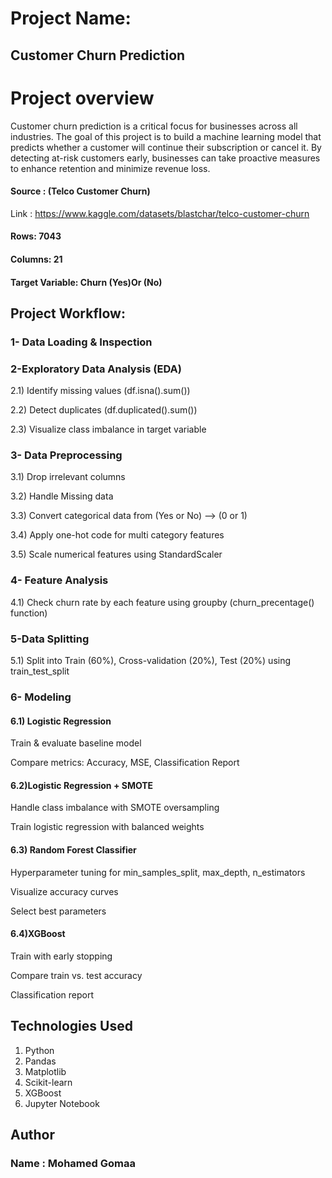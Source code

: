 # Project Name:
## Customer Churn Prediction
# Project overview 
Customer churn prediction is a critical focus for businesses across all industries.
The goal of this project is to build a machine learning model that predicts whether a customer will continue their subscription or cancel it. By detecting at-risk customers early, businesses can take proactive measures to enhance retention and minimize revenue loss.

#### Source : (Telco Customer Churn)
Link : https://www.kaggle.com/datasets/blastchar/telco-customer-churn
#### Rows: 7043
#### Columns: 21
#### Target Variable: Churn (Yes)Or (No)
## Project Workflow:
### 1- Data Loading & Inspection

### 2-Exploratory Data Analysis (EDA)
2.1) Identify missing values (df.isna().sum())

2.2) Detect duplicates (df.duplicated().sum())

2.3) Visualize class imbalance in target variable

### 3- Data Preprocessing
3.1) Drop irrelevant columns 

3.2) Handle Missing data 

3.3) Convert categorical data from (Yes or No) --> (0 or 1)

3.4) Apply one-hot code for multi category features

3.5) Scale numerical features using StandardScaler
### 4- Feature Analysis
4.1) Check churn rate by each feature using groupby (churn_precentage() function)
### 5-Data Splitting
5.1) Split into Train (60%), Cross-validation (20%), Test (20%) using train_test_split
### 6- Modeling
#### 6.1) Logistic Regression
Train & evaluate baseline model

Compare metrics: Accuracy, MSE, Classification Report
#### 6.2)Logistic Regression + SMOTE
Handle class imbalance with SMOTE oversampling

Train logistic regression with balanced weights

#### 6.3) Random Forest Classifier
Hyperparameter tuning for min_samples_split, max_depth, n_estimators

Visualize accuracy curves

Select best parameters
#### 6.4)XGBoost
Train with early stopping

Compare train vs. test accuracy

Classification report
## Technologies Used
1) Python  
2) Pandas
3) Matplotlib
4) Scikit-learn  
5) XGBoost  
6) Jupyter Notebook  

## Author
### Name : Mohamed Gomaa 



